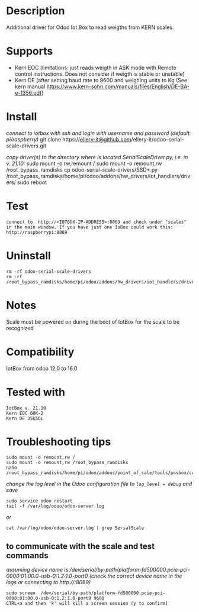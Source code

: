 # Description
Additional driver for Odoo Iot Box to read weigths from KERN scales. 
# Supports
- Kern EOC (limitations: just reads weigth in ASK mode with Remote control instructions. Does not consider if weigth is stable or unstable)
- Kern DE (after setting  baud rate to 9600 and  weighing units to Kg (See kern manual https://www.kern-sohn.com/manuals/files/English/DE-BA-e-1356.pdf)


# Install
*connect to iotbox with ssh  and login with username and password (default: pi/raspberry)*
    git clone https://ellery-it@github.com/ellery-it/odoo-serial-scale-drivers.git
    
*copy driver(s) to the directory where is located SerialScaleDriver.py, i.e. in v. 21.10:*
    sudo mount -o rw,remount /
    sudo mount -o remount,rw /root_bypass_ramdisks
    cp odoo-serial-scale-drivers/SSD*.py /root_bypass_ramdisks/home/pi/odoo/addons/hw_drivers/iot_handlers/drivers/ 
    sudo reboot

# Test
    connect to  http://<IOTBOX-IP-ADDRESS>:8069 and check under "scales" in the main window. If you have just one IoBox could work this: http://raspberrypi:8069
    
# Uninstall
    rm -rf odoo-serial-scale-drivers
    rm -rf /root_bypass_ramdisks/home/pi/odoo/addons/hw_drivers/iot_handlers/drivers/SSD*.py
    
# Notes
Scale must be powered on during the boot of IotBox for the scale to be recognized
    
# Compatibility
IotBox from odoo 12.0 to 16.0

# Tested with
    IotBox v. 21.10
    Kern EOC 60K-2 
    Kern DE 35K5DL

# Troubleshooting tips
    sudo mount -o remount,rw /
    sudo mount -o remount,rw /root_bypass_ramdisks
    nano /root_bypass_ramdisks/home/pi/odoo/addons/point_of_sale/tools/posbox/configuration/odoo.conf 
*change the log level in the Odoo configuration file to `log_level = debug` and save*

    sudo service odoo restart
    tail -f /var/log/odoo/odoo-server.log
*or*

    cat /var/log/odoo/odoo-server.log | grep SerialScale
    
## to communicate with the scale and test commands
*assuming device name is /dev/serial/by-path/platform-fd500000.pcie-pci-0000:01:00.0-usb-0:1.2:1.0-port0 (check the correct device name in the logs or connecting to http://<IOTBOX-IP-ADDRESS>:8069)*
    
    sudo screen  /dev/serial/by-path/platform-fd500000.pcie-pci-0000:01:00.0-usb-0:1.2:1.0-port0 9600
    CTRL+a and then 'k' will kill a screen session (y to confirm)


